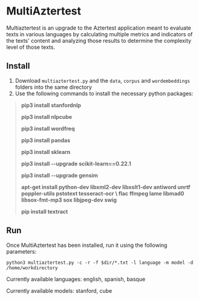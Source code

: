 ﻿

# MultiAztertest

Multiaztertest is an upgrade to the Aztertest application meant to evaluate texts in various languages by calculating multiple metrics and indicators of the texts' content and analyzing those results to determine the complexity level of those texts.

## Install

1. Download `multiaztertest.py` and the `data`, `corpus` and `wordembeddings` folders into the same directory
2. Use the following commands to install the necessary python packages:

>**pip3 install stanfordnlp**
>
>**pip3 install nlpcube**
>
>**pip3 install wordfreq**
>
>**pip3 install pandas**
>
>**pip3 install sklearn**
>
>**pip3 install --upgrade scikit-learn==0.22.1**
>
>**pip3 install --upgrade gensim**
>
>**apt-get install python-dev libxml2-dev libxslt1-dev antiword unrtf poppler-utils pstotext tesseract-ocr \ flac ffmpeg lame libmad0 libsox-fmt-mp3 sox libjpeg-dev swig**
>
>**pip install textract**

## Run

Once MultiAztertest has been installed, run it using the following parameters:
```
python3 multiaztertest.py -c -r -f $dir/*.txt -l language -m model -d /home/workdirectory
```
Currently available languages: english, spanish, basque

Currently available models: stanford, cube
